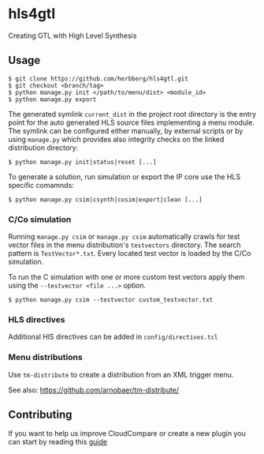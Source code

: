 # hls4gtl

Creating GTL with High Level Synthesis

## Usage

    $ git clone https://github.com/herbberg/hls4gtl.git
    $ git checkout <branch/tag>
    $ python manage.py init </path/to/menu/dist> <module_id>
    $ python manage.py export

The generated symlink ```current_dist``` in the project root directory is the
entry point for the auto generated HLS source files implementing a menu module.
The symlink can be configured either manually, by external scripts or by
using ```manage.py``` which provides also integrity checks on the linked
distribution directory:

    $ python manage.py init|status|reset [...]

To generate a solution, run simulation or export the IP core use the HLS specific comamnds:

    $ python manage.py csim|csynth|cosim|export|clean [...]

### C/Co simulation

Running ```manage.py csim``` or ```manage.py csim``` automatically crawls for test vector files in the menu distribution's ```testvectors``` directory. The search pattern is ```TestVector*.txt```. Every located test vector is loaded by the C/Co simulation.

To run the C simulation with one or more custom test vectors apply them using the ```--testvector <file ...>``` option.

    $ python manage.py csim --testvector custom_testvector.txt

### HLS directives

Additional HlS directives can be added in ```config/directives.tcl```

### Menu distributions

Use ```tm-distribute``` to create a distribution from an XML trigger menu.

See also: https://github.com/arnobaer/tm-distribute/

## Contributing

If you want to help us improve CloudCompare or create a new plugin you can start by reading this [guide](CONTRIBUTING.md)
